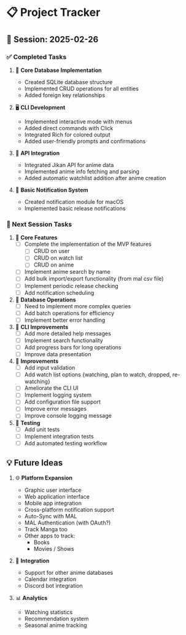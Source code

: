 # 📋 Project Tracker

## 📅 Session: 2025-02-26

### ✅ Completed Tasks

1. 🎯 **Core Database Implementation**
   - Created SQLite database structure
   - Implemented CRUD operations for all entities
   - Added foreign key relationships

2. 🖥️ **CLI Development**
   - Implemented interactive mode with menus
   - Added direct commands with Click
   - Integrated Rich for colored output
   - Added user-friendly prompts and confirmations

3. 🔌 **API Integration**
   - Integrated Jikan API for anime data
   - Implemented anime info fetching and parsing
   - Added automatic watchlist addition after anime creation

4. 📱 **Basic Notification System**
   - Created notification module for macOS
   - Implemented basic release notifications

### 📝 Next Session Tasks

1. 🎯 **Core Features**
   - [ ] Complete the implementation of the MVP features
     - [ ] CRUD on user
     - [ ] CRUD on watch list
     - [ ] CRUD on anime
   - [ ] Implement anime search by name
   - [ ] Add bulk import/export functionality (from mal csv file)
   - [ ] Implement periodic release checking
   - [ ] Add notification scheduling

2. 🔄 **Database Operations**
   - [ ] Need to implement more complex queries
   - [ ] Add batch operations for efficiency
   - [ ] Implement better error handling

3. 🎨 **CLI Improvements**
   - [ ] Add more detailed help messages
   - [ ] Implement search functionality
   - [ ] Add progress bars for long operations
   - [ ] Improve data presentation

4. 🔧 **Improvements**
   - [ ] Add input validation
   - [ ] Add watch list options {watching, plan to watch, dropped, re-watching}
   - [ ] Ameliorate the CLI UI
   - [ ] Implement logging system
   - [ ] Add configuration file support
   - [ ] Improve error messages
   - [ ] Improve console logging message

5. 🧪 **Testing**
   - [ ] Add unit tests
   - [ ] Implement integration tests
   - [ ] Add automated testing workflow

## 💡 Future Ideas

1. 🌐 **Platform Expansion**
   - Graphic user interface
   - Web application interface
   - Mobile app integration
   - Cross-platform notification support
   - Auto-Sync with MAL
   - MAL Authentication (with OAuth?)
   - Track Manga too
   - Other apps to track:
     - Books
     - Movies / Shows

2. 🔄 **Integration**
   - Support for other anime databases
   - Calendar integration
   - Discord bot integration

3. 📊 **Analytics**
   - Watching statistics
   - Recommendation system
   - Seasonal anime tracking
